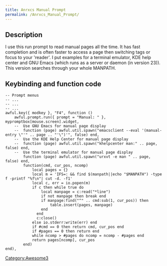 ```yaml
---
title: Anrxcs Manual Prompt
permalink: /Anrxcs_Manual_Prompt/
---
```


Description
-----------

I use this run prompt to read manual pages all the time. It has fast completion and is often faster to access a page then switching tags or focus to your 'reader'. I put examples for a terminal emulator, KDE help center and GNU Emacs (which runs as a server or daemon (in version 23)). This version searches through your whole MANPATH.

Keybinding and function code
----------------------------

    -- Prompt menus
    -- ...
    -- ...
    -- ...
    awful.key({ modkey }, "F4", function ()
        awful.prompt.run({ prompt = "Manual: " }, mypromptbox[mouse.screen].widget,
        --  Use GNU Emacs for manual page display
        --  function (page) awful.util.spawn("emacsclient --eval '(manual-entry \"'" .. page .. "'\")'", false) end,
        --  Use the KDE Help Center for manual page display
        --  function (page) awful.util.spawn("khelpcenter man:" .. page, false) end,
        --  Use the terminal emulator for manual page display
            function (page) awful.util.spawn("urxvt -e man " .. page, false) end,
            function(cmd, cur_pos, ncomp)
                local pages = {}
                local m = 'IFS=: && find $(manpath||echo "$MANPATH") -type f -printf "%f\n"| cut -d. -f1'
                local c, err = io.popen(m)
                if c then while true do
                    local manpage = c:read("*line")
                    if not manpage then break end
                    if manpage:find("^" .. cmd:sub(1, cur_pos)) then
                        table.insert(pages, manpage)
                    end
                  end
                  c:close()
                else io.stderr:write(err) end
                if #cmd == 0 then return cmd, cur_pos end
                if #pages == 0 then return end
                while ncomp > #pages do ncomp = ncomp - #pages end
                return pages[ncomp], cur_pos
            end)
    end),

[Category:Awesome3](/Category:Awesome3 "wikilink")